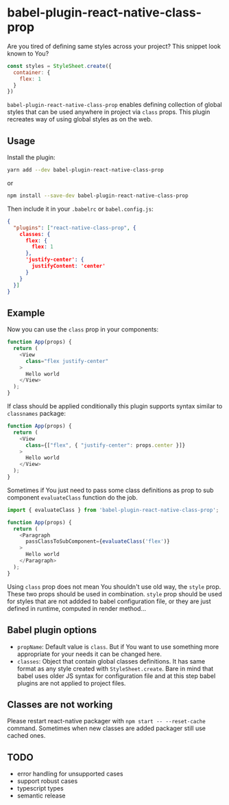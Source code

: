 # babel-plugin-react-native-class-prop

Are you tired of defining same styles across your project? This snippet look known to You?

```Javascript
const styles = StyleSheet.create({
  container: {
    flex: 1
  }
})
```

`babel-plugin-react-native-class-prop` enables defining collection of global styles that can be used anywhere in project via `class` props. This plugin recreates way of using global styles as on the web.

## Usage

Install the plugin:

```sh
yarn add --dev babel-plugin-react-native-class-prop
```

or

```sh
npm install --save-dev babel-plugin-react-native-class-prop
```

Then include it in your `.babelrc` or `babel.config.js`:

```json
{
  "plugins": ["react-native-class-prop", {
    classes: {
      flex: {
        flex: 1
      },
      'justify-center': {
        justifyContent: 'center'
      }
    }
  }]
}
```

## Example

Now you can use the `class` prop in your components:

```js
function App(props) {
  return (
    <View
      class="flex justify-center"
    >
      Hello world
    </View>
  );
}
```

If class should be applied conditionally this plugin supports syntax similar to `classnames` package:

```js
function App(props) {
  return (
    <View
      class={["flex", { "justify-center": props.center }]}
    >
      Hello world
    </View>
  );
}
```

Sometimes if You just need to pass some class definitions as prop to sub component `evaluateClass` function do the job.

```js
import { evaluateClass } from 'babel-plugin-react-native-class-prop';

function App(props) {
  return (
    <Paragraph
      passClassToSubComponent={evaluateClass('flex')}
    >
      Hello world
    </Paragraph>
  );
}
```

Using `class` prop does not mean You shouldn't use old way, the `style` prop. These two props should be used in combination. `style` prop should be used for styles that are not addded to babel configuration file, or they are just defined in runtime, computed in render method...

## Babel plugin options

- `propName`: Default value is `class`. But if You want to use something more appropriate for your needs it can be changed here.
- `classes`: Object that contain global classes definitions. It has same format as any style created with `StyleSheet.create`. Bare in mind that babel uses older JS syntax for configuration file and at this step babel plugins are not applied to project files.

## Classes are not working

Please restart react-native packager with `npm start -- --reset-cache` command. Sometimes when new classes are added packager still use cached ones.

## TODO

- error handling for unsupported cases
- support robust cases
- typescript types
- semantic release
